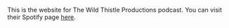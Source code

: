 This is the website for The Wild Thistle Productions podcast. You can visit their Spotify page [here]([https://nextjs.org/learn](https://open.spotify.com/show/4MqPuRVONKkOiu2SOAYgAf)).
